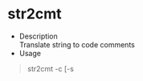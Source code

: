 # str2cmt
- Description  
Translate string to code comments
- Usage  
> str2cmt -c <string to translate> [-s <style>] [-f <fill letter>] [-h|--help]
- Example  
```
>python str2cmt -c str2cmt -f P
#--------------------------------------------------
#  PPPP  PPPPPP PPPPP   PPPP   PPPP  P    P PPPPPP
# P    P   PP   P    P P    P P    P PP  PP   PP
# P        PP   P    P    PP  P      P PP P   PP
#  PPPP    PP   PPPPP    PP   P      P    P   PP
#      P   PP   P    P  PP    P      P    P   PP
# P    P   PP   P    P P      P    P P    P   PP
#  PPPP    PP   P    P PPPPPP  PPPP  P    P   PP
#--------------------------------------------------
```
